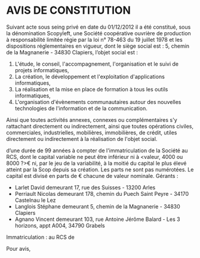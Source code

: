 # AVIS DE CONSTITUTION

Suivant acte sous seing privé en date du 01/12/2012 il a été constitué, sous la dénomination Scopyleft, une Société coopérative ouvrière de production à responsabilité limitée régie par la loi n° 78-463 du 19 juillet 1978 et les dispositions réglementaires en vigueur, dont le siège social est : 5, chemin de la Magnanerie - 34830 Clapiers, l’objet social est :

1. L'étude, le conseil, l'accompagnement, l'organisation et le suivi de projets informatiques,
2. La création, le développement et l'exploitation d'applications informatiques,
3. La réalisation et la mise en place de formation à tous les outils informatiques,
4. L'organisation d'évènements communautaires autour des nouvelles technologies de l'information et de la communication.

Ainsi que toutes activités annexes, connexes ou complémentaires s'y rattachant directement ou indirectement, ainsi que toutes opérations civiles, commerciales, industrielles, mobilières, immobilières, de crédit, utiles directement ou indirectement à la réalisation de l'objet social.

d’une durée de 99 années à compter de l'immatriculation de la Société au RCS, dont le capital variable ne peut être inférieur ni à <valeur, 4000 ou 8000 ?>€ ni, par le jeu de la variabilité, à la moitié du capital le plus élevé atteint par la Scop depuis sa création. Les parts ne sont pas numérotées. Le capital est divisé en parts de <valeur> € chacune de valeur nominale. Gérants :

* Larlet David demeurant 17, rue des Suisses - 13200 Arles
* Perriault Nicolas demeurant 178, chemin du Puech Saint Peyre - 34170 Castelnau le Lez
* Langlois Stéphane demeurant 5, chemin de la Magnanerie - 34830 Clapiers
* Agnano Vincent demeurant 103, rue Antoine Jérôme Balard - Les 3 horizons, appt A004, 34790 Grabels

Immatriculation : au RCS de <numero>

Pour avis,

